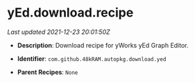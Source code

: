 # yEd.download.recipe

_Last updated 2021-12-23 20:01:50Z_

- **Description**: Download recipe for yWorks yEd Graph Editor.

- **Identifier**: `com.github.48kRAM.autopkg.download.yed`

- **Parent Recipes**: `None`

